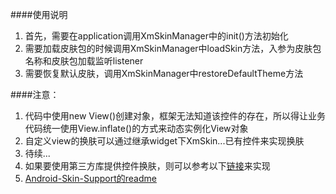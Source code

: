 ####使用说明
1. 首先，需要在application调用XmSkinManager中的init()方法初始化
2. 需要加载皮肤包的时候调用XmSkinManager中loadSkin方法，入参为皮肤包名称和皮肤包加载监听listener
3. 需要恢复默认皮肤，调用XmSkinManager中restoreDefaultTheme方法

####注意：
1. 代码中使用new View()创建对象，框架无法知道该控件的存在，所以得让业务代码统一使用View.inflate()的方式来动态实例化View对象
2. 自定义view的换肤可以通过继承widget下XmSkin...已有控件来实现换肤
3. 待续...
4. 如果要使用第三方库提供控件换肤，则可以参考以下[链接](https://github.com/ximsfei/Android-skin-support/blob/master/third-part-support/circleimageview/src/main/java/skin/support/circleimageview/widget/SkinCompatCircleImageView.java)来实现
5. [Android-Skin-Support的readme](https://github.com/ximsfei/Android-skin-support#%E8%87%AA%E5%AE%9A%E4%B9%89view%E6%8D%A2%E8%82%A4)

